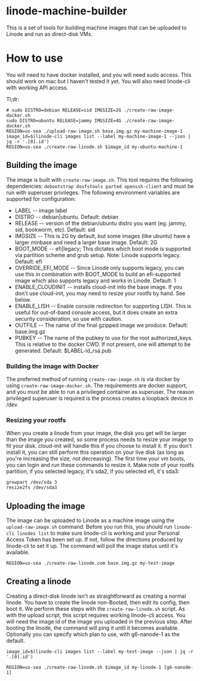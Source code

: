 # linode-machine-builder

This is a set of tools for building machine images that can be uploaded to Linode and run as direct-disk VMs.

# How to use

You will need to have docker installed, and you will need sudo access. This should work on mac but I haven't tested it yet. You will also need linode-cli with working API access.

Tl;dr:
```
# sudo DISTRO=debian RELEASE=sid IMGSIZE=2G ./create-raw-image-docker.sh
sudo DISTRO=ubuntu RELEASE=jammy IMGSIZE=4G ./create-raw-image-docker.sh
REGION=us-sea ./upload-raw-image.sh base.img.gz my-machine-image-1
image_id=$(linode-cli images list --label my-machine-image-1 --json | jq -r '.[0].id')
REGION=us-sea ./create-raw-linode.sh $image_id my-ubuntu-machine-1
```

## Building the image

The image is built with `create-raw-image.sh`. This tool requires the following dependencies: `debootstrap dosfstools parted openssh-client` and must be run with superuser privileges. The following environment variables are supported for configuration:
* LABEL -- image label
* DISTRO -- debian|ubuntu. Default: debian
* RELEASE -- version of the debian/ubuntu distro you want (eg. jammy, sid, bookworm, etc). Default: sid
* IMGSIZE -- This is 2G by default, but some images (like ubuntu) have a larger minbase and need a larger base image. Default: 2G
* BOOT_MODE -- efi|legacy; This dictates which boot mode is supported via partition scheme and grub setup. Note: Linode supports legacy. Default: efi
* OVERRIDE_EFI_MODE -- Since Linode only supports legacy, you can use this in combination with BOOT_MODE to build an efi-supported image which also supports legacy and works in Linode. Default: 1
* ENABLE_CLOUDINIT -- installs cloud-init into the base image. If you don't use cloud-init, you may need to resize your rootfs by hand. See below.
* ENABLE_LISH -- Enable console redirection for supporting LISH. This is useful for out-of-band console access, but it does create an extra security consideration, so use with caution.
* OUTFILE -- The name of the final gzipped image we produce. Default: base.img.gz
* PUBKEY -- The name of the pubkey to use for the root authorized_keys. This is relative to the docker CWD. If not present, one will attempt to be generated. Default: $LABEL-id_rsa.pub

### Building the image with Docker

The preferred method of running `create-raw-image.sh` is via docker by using `create-raw-image-docker.sh`. The requirements are docker support, and you must be able to run a privileged container as superuser. The reason privileged superuser is required is the process creates a loopback device in /dev.

### Resizing your rootfs

When you create a linode from your image, the disk you get will be larger than the image you created, so some process needs to resize your image to fit your disk. cloud-init will handle this if you choose to install it. If you don't install it, you can still perform this operation on your live disk (as long as you're increasing the size, not decreasing). The first time your vm boots, you can login and run these commands to resize it. Make note of your rootfs partition, if you selected legacy, it's sda2, if you selected efi, it's sda3:
```
growpart /dev/sda 3
resize2fs /dev/sda3
```

## Uploading the image

The image can be uploaded to Linode as a machine image using the `upload-raw-image.sh` command. Before you run this, you should run `linode-cli linodes list` to make sure linode-cli is working and your Personal Access Token has been set up. If not, follow the directions produced by linode-cli to set it up. The command will poll the image status until it's available.

```
REGION=us-sea ./create-raw-linode.com base.img.gz my-test-image
```

## Creating a linode

Creating a direct-disk linode isn't as straightforward as creating a normal linode. You have to create the linode non-Booted, then edit its config, then boot it. We perform these steps with the `create-raw-linode.sh` script. As with the upload script, this script requires working linode-cli access. You will need the image id of the image you uploaded in the previous step. After booting the linode, the command will ping it until it becomes available. Optionally you can specify which plan to use, with g6-nanode-1 as the default.

```
image_id=$(linode-cli images list --label my-test-image --json | jq -r '.[0].id')

REGION=us-sea ./create-raw-linode.sh $image_id my-linode-1 [g6-nanode-1]
```

